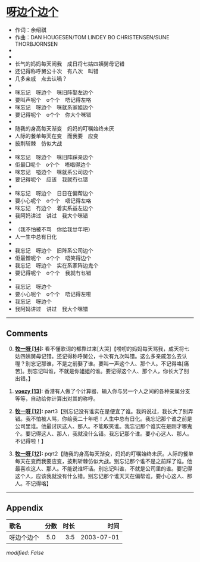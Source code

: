 # [呀边个边个](https://music.163.com/song?id=66796)

* 作词：余绍祺
* 作曲：DAN HOUGESEN/TOM LINDEY BO CHRISTENSEN/SUNE THORBJORNSEN
*
*
* 长气的妈妈每天闹我　成日将七姑四姨舅母记错
* 还记得称呼舅公十次　有八次　叫错
* 几多亲戚　点去认喎？
* 
* 咪忘记　呀边个　咪旧阵娶左边个
* 要叫声呢个　o个个　唔记得左咯
* 咪忘记　呀边个　咪就系家姐边个
* 要记得呢个　o个个　你大个咪错
* 
* 随我的身高每天渐变　妈妈的叮嘱始终未厌
* 人际的餐单每天在变　而我要　应变
* 披荆斩棘　仿似大战
* 
* 咪忘记　呀边个　咪旧阵踩亲边个
* 佢最□呢个　o个个　唔唱得边个
* 咪忘记　嗌边个　咪就系公司边个
* 要记得呢个　应该　我就冇乜错
* 
* 咪忘记　呀边个　日日在偏帮边个
* 要小心呢个　o个个　唔记得左咯
* 咪忘记　冇边个　着实系益左边个
* 我阿妈讲过　讲过　我大个咪错
* 
* （我不怕被不骂　你给我廿年吧）
* 人一生中总有日化
* 
* 我忘记　呀边个　旧阵系公司边个
* 佢最憎呢个　o个个　唔笑得边个
* 我忘记　呀边个　实在系家阵边鬼个
* 要记得呢个　o个个　我就冇乜错
* 
* 我忘记　呀边个
* 要小心呢个　o个个　唔记得左啦
* 我忘记　呀边个
* 我阿妈讲过　讲过　我大个咪错


---

## Comments
0. **[牧一呀 \[14\]](https://music.163.com/#/user/home?id=298367895):** 看不懂歌词的都靠过来[大哭]【唠叨的妈妈每天骂我，成天将七姑四姨舅母记错。还记得称呼舅公，十次有九次叫错。这么多亲戚怎么去认喔？别忘记那谁，不是之前娶了谁。要叫一声这个人、那个人。不记得咯[痛苦]。别忘记叫谁，不就是你姐姐的谁。要记得这个人、那个人，你长大了别出错。】

1. **[voezy \[13\]](https://music.163.com/#/user/home?id=118383880):** 香港有人做了个计算器，输入你与另一个人之间的各种亲属分支等等，自动给你计算出对其的称呼。

2. **[牧一呀 \[12\]](https://music.163.com/#/user/home?id=298367895):** part3【别忘记没有谁实在是便宜了谁。我妈说过，我长大了别弄错。我不怕被人骂，你给我二十年吧！人生中总有日化。我忘记那个谁之前是公司里谁。他最讨厌这人、那人。不能取笑谁。我忘记那个谁实在是刚才哪鬼个。要记得这人、那人，我就没什么错。我忘记那个谁。要小心这人、那人。不记得啦！】

3. **[牧一呀 \[12\]](https://music.163.com/#/user/home?id=298367895):** pqrt2【随我的身高每天渐变，妈妈的叮嘱始终未厌。人际的餐单每天在变而我要应变，披荆斩棘仿似大战。别忘记那个谁不是之前踩了谁。他最喜欢这人、那人。不能说谁坏话。别忘记叫谁，不就是公司里的谁。要记得这个人，应该我就没有什么错。别忘记那个谁天天在偏帮谁，要小心这人、那人。不记得咯】



---

## Appendix

|歌名|分数|时长|时间|
|:---|:---:|---:|---:|
|呀边个边个|5.0|3:5|2003-07-01

*modified: False*